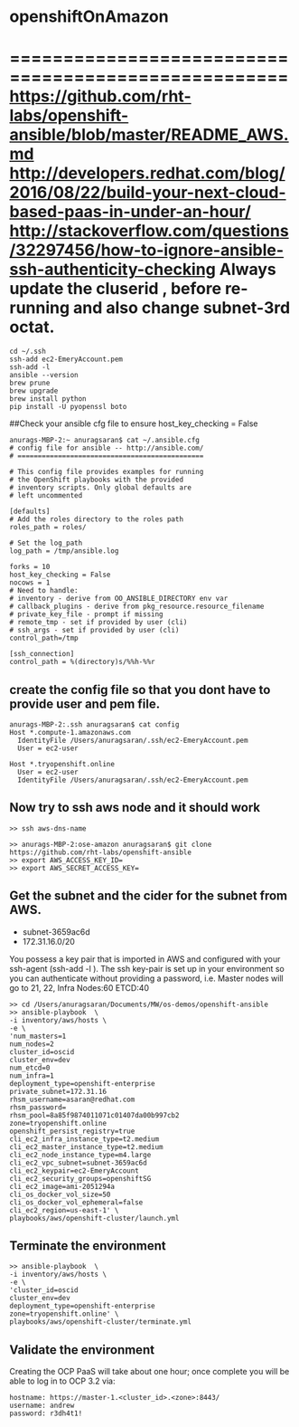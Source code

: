 # openshiftOnAmazon
====================================================
https://github.com/rht-labs/openshift-ansible/blob/master/README_AWS.md
http://developers.redhat.com/blog/2016/08/22/build-your-next-cloud-based-paas-in-under-an-hour/
http://stackoverflow.com/questions/32297456/how-to-ignore-ansible-ssh-authenticity-checking
Always update the cluserid , before re-running and also change subnet-3rd octat.
====================================================

```
cd ~/.ssh
ssh-add ec2-EmeryAccount.pem
ssh-add -l
ansible --version
brew prune
brew upgrade
brew install python
pip install -U pyopenssl boto
```
##Check your ansible cfg file to ensure host_key_checking = False

```
anurags-MBP-2:~ anuragsaran$ cat ~/.ansible.cfg 
# config file for ansible -- http://ansible.com/
# ==============================================

# This config file provides examples for running
# the OpenShift playbooks with the provided
# inventory scripts. Only global defaults are
# left uncommented

[defaults]
# Add the roles directory to the roles path
roles_path = roles/

# Set the log_path
log_path = /tmp/ansible.log

forks = 10
host_key_checking = False
nocows = 1
# Need to handle:
# inventory - derive from OO_ANSIBLE_DIRECTORY env var
# callback_plugins - derive from pkg_resource.resource_filename
# private_key_file - prompt if missing
# remote_tmp - set if provided by user (cli)
# ssh_args - set if provided by user (cli)
control_path=/tmp

[ssh_connection]
control_path = %(directory)s/%%h-%%r
```

## create the config file so that you dont have to provide user and pem file.

```
anurags-MBP-2:.ssh anuragsaran$ cat config 
Host *.compute-1.amazonaws.com
  IdentityFile /Users/anuragsaran/.ssh/ec2-EmeryAccount.pem
  User = ec2-user

Host *.tryopenshift.online
  User = ec2-user
  IdentityFile /Users/anuragsaran/.ssh/ec2-EmeryAccount.pem
```

## Now try to ssh aws node and it should work
```
>> ssh aws-dns-name

>> anurags-MBP-2:ose-amazon anuragsaran$ git clone https://github.com/rht-labs/openshift-ansible
>> export AWS_ACCESS_KEY_ID=
>> export AWS_SECRET_ACCESS_KEY=
```

## Get the subnet and the cider for the subnet from AWS.
* subnet-3659ac6d
* 172.31.16.0/20

You possess a key pair that is imported in AWS and configured with your ssh-agent (ssh-add -l ).
The ssh key-pair is set up in your environment so you can authenticate without providing a password, i.e.
Master nodes will go to 21, 22, Infra Nodes:60 ETCD:40

```
>> cd /Users/anuragsaran/Documents/MW/os-demos/openshift-ansible
>> ansible-playbook  \
-i inventory/aws/hosts \
-e \
'num_masters=1 
num_nodes=2 
cluster_id=oscid 
cluster_env=dev
num_etcd=0 
num_infra=1 
deployment_type=openshift-enterprise 
private_subnet=172.31.16 
rhsm_username=asaran@redhat.com 
rhsm_password=
rhsm_pool=8a85f9874011071c01407da00b997cb2
zone=tryopenshift.online 
openshift_persist_registry=true
cli_ec2_infra_instance_type=t2.medium
cli_ec2_master_instance_type=t2.medium
cli_ec2_node_instance_type=m4.large
cli_ec2_vpc_subnet=subnet-3659ac6d
cli_ec2_keypair=ec2-EmeryAccount
cli_ec2_security_groups=openshiftSG 
cli_ec2_image=ami-2051294a 
cli_os_docker_vol_size=50 
cli_os_docker_vol_ephemeral=false 
cli_ec2_region=us-east-1' \
playbooks/aws/openshift-cluster/launch.yml
```
## Terminate the environment
```
>> ansible-playbook  \
-i inventory/aws/hosts \
-e \
'cluster_id=oscid
cluster_env=dev
deployment_type=openshift-enterprise 
zone=tryopenshift.online' \
playbooks/aws/openshift-cluster/terminate.yml
```

## Validate the environment
Creating the OCP PaaS will take about one hour; once complete you will be able to log in to OCP 3.2 via:
```
hostname: https://master-1.<cluster_id>.<zone>:8443/
username: andrew
password: r3dh4t1!
```

